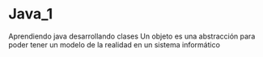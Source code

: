 # Java_1
Aprendiendo java desarrollando clases
Un objeto es una abstracción para poder tener un modelo de la realidad en un sistema informático
